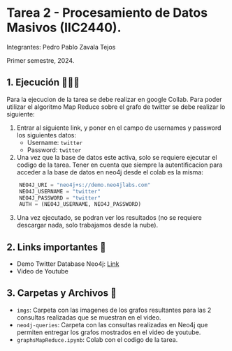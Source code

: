 
# Tarea 2 - Procesamiento de Datos Masivos (IIC2440).
Integrantes: Pedro Pablo Zavala Tejos

Primer semestre, 2024. 

## 1. Ejecución 👨🏻‍💻
Para la ejecucion de la tarea se debe realizar en google Collab. Para poder utilizar el algoritmo Map Reduce sobre el grafo de twitter se debe realizar lo siguiente:
1.  Entrar al siguiente link, y poner en el campo de usernames y password los siguientes datos:
    * Username: `twitter`
    * Password: `twitter`
2. Una vez que la base de datos este activa, solo se requiere ejecutar el codigo de la tarea. Tener en cuenta que siempre la autentificacion para acceder a la base de datos en neo4j desde el colab es la misma: 
```python
    NEO4J_URI = "neo4j+s://demo.neo4jlabs.com"
    NEO4J_USERNAME = "twitter"
    NEO4J_PASSWORD = "twitter"
    AUTH = (NEO4J_USERNAME, NEO4J_PASSWORD)
```
3. Una vez ejecutado, se podran ver los resultados (no se requiere descargar nada, solo trabajamos desde la nube).

## 2. Links importantes 🔗
* Demo Twitter Database Neo4j: [Link](https://demo.neo4jlabs.com:7473/browser/?dbms=neo4j://twitter@demo.neo4jlabs.com&db=twitter)
* Video de Youtube
## 3. Carpetas y Archivos 📂
* `imgs`: Carpeta con las imagenes de los grafos resultantes para las 2 consultas realizadas que se muestran en el video.
* `neo4j-queries`: Carpeta con las consultas realizadas en Neo4j que permiten entregar los grafos mostrados en el video de youtube. 
* `graphsMapReduce.ipynb`: Colab con el codigo de la tarea. 

